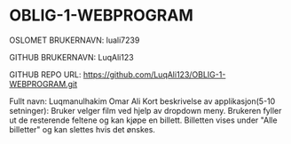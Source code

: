 # OBLIG-1-WEBPROGRAM

OSLOMET BRUKERNAVN: luali7239

GITHUB BRUKERNAVN: LuqAli123

GITHUB REPO URL: https://github.com/LuqAli123/OBLIG-1-WEBPROGRAM.git

Fullt navn: Luqmanulhakim Omar Ali
Kort beskrivelse av  applikasjon(5-10 setninger): Bruker velger film ved hjelp av dropdown meny. Brukeren fyller ut de resterende feltene og kan kjøpe en billett.
Billetten vises under "Alle billetter" og kan slettes  hvis det ønskes.
